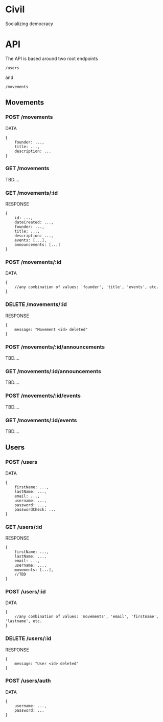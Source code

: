 # Civil
Socializing democracy

# API
The API is based around two root endpoints

```
/users
```
and
```
/movements
```

## Movements
### POST /movements
DATA
```
{
	founder: ...,
	title: ...,
	description: ...
}
```

### GET /movements
TBD....

### GET /movements/:id
RESPONSE
```
{
	id: ...,
	dateCreated: ...,
	founder: ...,
	title: ...,
	description: ...,
	events: [...],
	announcements: [...]
}
```

### POST /movements/:id
DATA
```
{
	//any combination of values: 'founder', 'title', 'events', etc.
}
```
### DELETE /movements/:id
RESPONSE
```
{
	message: "Movement <id> deleted"
}
```

### POST /movements/:id/announcements
TBD....

### GET /movements/:id/announcements
TBD....

### POST /movements/:id/events
TBD....

### GET /movements/:id/events
TBD....

## Users
### POST /users
DATA 
```
{
	firstName: ...,
	lastName: ...,
	email: ...,
	username: ...,
	password: ...,
	passwordCheck: ...
}
```

### GET /users/:id
RESPONSE 
```
{
	firstName: ...,
	lastName: ...,
	email: ...,
	username: ...,
	movements: [...],
	//TBD
}
```

### POST /users/:id
DATA
```
{
	//any combination of values: 'movements', 'email', 'firstname', 'lastname', etc.
}
```

### DELETE /users/:id
RESPONSE 
```
{
	message: "User <id> deleted"
}
```

### POST /users/auth
DATA
```
{
	username: ...,
	password: ...
}
```